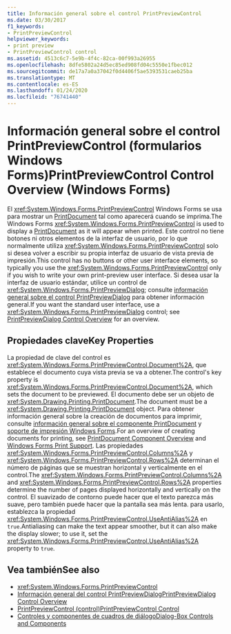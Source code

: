 ```yaml
---
title: Información general sobre el control PrintPreviewControl
ms.date: 03/30/2017
f1_keywords:
- PrintPreviewControl
helpviewer_keywords:
- print preview
- PrintPreviewControl control
ms.assetid: 4513c6c7-5e9b-4f4c-82ca-00f993a26955
ms.openlocfilehash: 8dfe5802a24d5ec85ed908fd04c5550e1fbec012
ms.sourcegitcommit: de17a7a0a37042f0d4406f5ae5393531caeb25ba
ms.translationtype: MT
ms.contentlocale: es-ES
ms.lasthandoff: 01/24/2020
ms.locfileid: "76741440"
---
```

# <a name="printpreviewcontrol-control-overview-windows-forms"></a><span data-ttu-id="a2b40-102">Información general sobre el control PrintPreviewControl (formularios Windows Forms)</span><span class="sxs-lookup"><span data-stu-id="a2b40-102">PrintPreviewControl Control Overview (Windows Forms)</span></span>
<span data-ttu-id="a2b40-103">El <xref:System.Windows.Forms.PrintPreviewControl> Windows Forms se usa para mostrar un [PrintDocument](printdocument-component-windows-forms.md) tal como aparecerá cuando se imprima.</span><span class="sxs-lookup"><span data-stu-id="a2b40-103">The Windows Forms <xref:System.Windows.Forms.PrintPreviewControl> is used to display a [PrintDocument](printdocument-component-windows-forms.md) as it will appear when printed.</span></span> <span data-ttu-id="a2b40-104">Este control no tiene botones ni otros elementos de la interfaz de usuario, por lo que normalmente utiliza <xref:System.Windows.Forms.PrintPreviewControl> solo si desea volver a escribir su propia interfaz de usuario de vista previa de impresión.</span><span class="sxs-lookup"><span data-stu-id="a2b40-104">This control has no buttons or other user interface elements, so typically you use the <xref:System.Windows.Forms.PrintPreviewControl> only if you wish to write your own print-preview user interface.</span></span> <span data-ttu-id="a2b40-105">Si desea usar la interfaz de usuario estándar, utilice un control de <xref:System.Windows.Forms.PrintPreviewDialog>; consulte [información general sobre el control PrintPreviewDialog](printpreviewdialog-control-overview-windows-forms.md) para obtener información general.</span><span class="sxs-lookup"><span data-stu-id="a2b40-105">If you want the standard user interface, use a <xref:System.Windows.Forms.PrintPreviewDialog> control; see [PrintPreviewDialog Control Overview](printpreviewdialog-control-overview-windows-forms.md) for an overview.</span></span>  
  
## <a name="key-properties"></a><span data-ttu-id="a2b40-106">Propiedades clave</span><span class="sxs-lookup"><span data-stu-id="a2b40-106">Key Properties</span></span>  
 <span data-ttu-id="a2b40-107">La propiedad de clave del control es <xref:System.Windows.Forms.PrintPreviewControl.Document%2A>, que establece el documento cuya vista previa se va a obtener.</span><span class="sxs-lookup"><span data-stu-id="a2b40-107">The control's key property is <xref:System.Windows.Forms.PrintPreviewControl.Document%2A>, which sets the document to be previewed.</span></span> <span data-ttu-id="a2b40-108">El documento debe ser un objeto de <xref:System.Drawing.Printing.PrintDocument>.</span><span class="sxs-lookup"><span data-stu-id="a2b40-108">The document must be a <xref:System.Drawing.Printing.PrintDocument> object.</span></span> <span data-ttu-id="a2b40-109">Para obtener información general sobre la creación de documentos para imprimir, consulte [información general sobre el componente PrintDocument](printdocument-component-overview-windows-forms.md) y [soporte de impresión Windows Forms](../advanced/windows-forms-print-support.md).</span><span class="sxs-lookup"><span data-stu-id="a2b40-109">For an overview of creating documents for printing, see [PrintDocument Component Overview](printdocument-component-overview-windows-forms.md) and [Windows Forms Print Support](../advanced/windows-forms-print-support.md).</span></span> <span data-ttu-id="a2b40-110">Las propiedades <xref:System.Windows.Forms.PrintPreviewControl.Columns%2A> y <xref:System.Windows.Forms.PrintPreviewControl.Rows%2A> determinan el número de páginas que se muestran horizontal y verticalmente en el control.</span><span class="sxs-lookup"><span data-stu-id="a2b40-110">The <xref:System.Windows.Forms.PrintPreviewControl.Columns%2A> and <xref:System.Windows.Forms.PrintPreviewControl.Rows%2A> properties determine the number of pages displayed horizontally and vertically on the control.</span></span> <span data-ttu-id="a2b40-111">El suavizado de contorno puede hacer que el texto parezca más suave, pero también puede hacer que la pantalla sea más lenta. para usarlo, establezca la propiedad <xref:System.Windows.Forms.PrintPreviewControl.UseAntiAlias%2A> en `true`.</span><span class="sxs-lookup"><span data-stu-id="a2b40-111">Antialiasing can make the text appear smoother, but it can also make the display slower; to use it, set the <xref:System.Windows.Forms.PrintPreviewControl.UseAntiAlias%2A> property to `true`.</span></span>  
  
## <a name="see-also"></a><span data-ttu-id="a2b40-112">Vea también</span><span class="sxs-lookup"><span data-stu-id="a2b40-112">See also</span></span>

- <xref:System.Windows.Forms.PrintPreviewControl>
- [<span data-ttu-id="a2b40-113">Información general del control PrintPreviewDialog</span><span class="sxs-lookup"><span data-stu-id="a2b40-113">PrintPreviewDialog Control Overview</span></span>](printpreviewdialog-control-overview-windows-forms.md)
- [<span data-ttu-id="a2b40-114">PrintPreviewControl (control)</span><span class="sxs-lookup"><span data-stu-id="a2b40-114">PrintPreviewControl Control</span></span>](printpreviewcontrol-control-windows-forms.md)
- [<span data-ttu-id="a2b40-115">Controles y componentes de cuadros de diálogo</span><span class="sxs-lookup"><span data-stu-id="a2b40-115">Dialog-Box Controls and Components</span></span>](dialog-box-controls-and-components-windows-forms.md)
